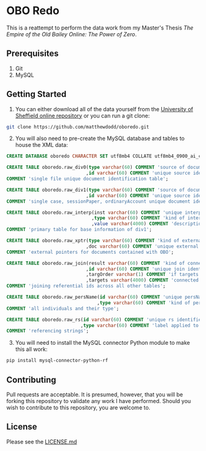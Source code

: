 # OBO Redo

This is a reattempt to perform the data work from my Master's Thesis _The Empire of the Old Bailey Online: The Power of Zero_.

## Prerequisites

1. Git
2. MySQL

## Getting Started

1. You can either download all of the data yourself from the [University of Sheffield online repository](http://dx.doi.org/10.15131/shef.data.4775434) or you can run a git clone:
```bash
git clone https://github.com/matthewdodd/oboredo.git
```
2. You will also need to pre-create the MySQL database and tables to house the XML data:
```sql
CREATE DATABASE oboredo CHARACTER SET utf8mb4 COLLATE utf8mb4_0900_ai_ci;

CREATE TABLE oboredo.raw_div0(type varchar(60) COMMENT 'source of documents'
                             ,id varchar(60) COMMENT 'unique source identifier')
COMMENT 'single file unique document identification table';

CREATE TABLE oboredo.raw_div1(type varchar(60) COMMENT 'source of documents'
                             ,id varchar(60) COMMENT 'unique source identifier')
COMMENT 'single case, sessionPaper, ordinaryAccount unique document identification table';

CREATE TABLE oboredo.raw_interp(inst varchar(60) COMMENT 'unique interp identifier; shared with raw_div1.id'
                               ,type varchar(60) COMMENT 'kind of interp record'
                               ,value varchar(4000) COMMENT 'description of the type of interp record')
COMMENT 'primary table for base information of div1';

CREATE TABLE oboredo.raw_xptr(type varchar(60) COMMENT 'kind of external document'
                             ,doc varchar(60) COMMENT 'unique external document referential identifier')
COMMENT 'external pointers for documents contained with OBO';

CREATE TABLE oboredo.raw_join(result varchar(60) COMMENT 'kind of connection between targets'
                             ,id varchar(60) COMMENT 'unique join identifier'
                             ,targOrder varchar(1) COMMENT 'if targets are ordered; Y/N'
                             ,targets varchar(4000) COMMENT 'connected raw_interp.inst; latter id is result of former id')
COMMENT 'joining referential ids across all other tables';

CREATE TABLE oboredo.raw_persName(id varchar(60) COMMENT 'unique persName identifier'
                                 ,type varchar(60) COMMENT 'kind of person being referenced')
COMMENT 'all individuals and their type';

CREATE TABLE oboredo.raw_rs(id varchar(60) COMMENT 'unique rs identifiers'
                           ,type varchar(60) COMMENT 'label applied to the id')
COMMENT 'referencing strings';
```
3. You will need to install the  MySQL connector Python module to make this all work:
```bash
pip install mysql-connector-python-rf
```

## Contributing
Pull requests are acceptable. It is presumed, however, that you will be forking this repository to validate any work I have performed. Should you wish to contribute to this repository, you are welcome to.

## License
Please see the [LICENSE.md](./LICENSE.md)